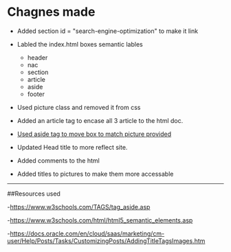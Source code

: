 # Chagnes made

* Added section id = "search-engine-optimization" to make it link

* Labled the index.html boxes semantic lables  
	* header
	* nac
	* section
	* article
	* aside
	* footer

* Used picture class and removed it from css

* Added an article tag to encase all 3 article to the html doc.

* [Used aside tag to move box to match picture provided](https://www.w3schools.com/TAGS/tag_aside.asp)

* Updated Head title to more reflect site.

* Added comments to the html

* Added titles to pictures to make them more accessable


--------------------------------------------------------------------------------------------------


##Resources used 

-https://www.w3schools.com/TAGS/tag_aside.asp

-https://www.w3schools.com/html/html5_semantic_elements.asp

-https://docs.oracle.com/en/cloud/saas/marketing/cm-user/Help/Posts/Tasks/CustomizingPosts/AddingTitleTagsImages.htm



 
